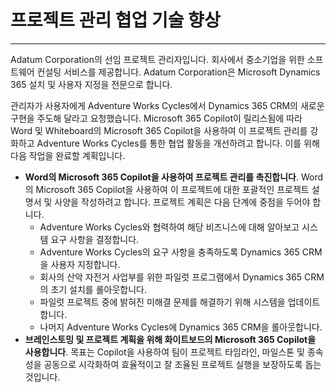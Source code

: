 # 프로젝트 관리 협업 기술 향상
---
Adatum Corporation의 선임 프로젝트 관리자입니다. 회사에서 중소기업을 위한 소프트웨어 컨설팅 서비스를 제공합니다. Adatum Corporation은 Microsoft Dynamics 365 설치 및 사용자 지정을 전문으로 합니다.

관리자가 사용자에게 Adventure Works Cycles에서 Dynamics 365 CRM의 새로운 구현을 주도해 달라고 요청했습니다. Microsoft 365 Copilot이 릴리스됨에 따라 Word 및 Whiteboard의 Microsoft 365 Copilot을 사용하여 이 프로젝트 관리를 강화하고 Adventure Works Cycles를 통한 협업 활동을 개선하려고 합니다. 이를 위해 다음 작업을 완료할 계획입니다.

 -  **Word의 Microsoft 365 Copilot을 사용하여 프로젝트 관리를 촉진합니다**. Word의 Microsoft 365 Copilot을 사용하여 이 프로젝트에 대한 포괄적인 프로젝트 설명서 및 사양을 작성하려고 합니다. 프로젝트 계획은 다음 단계에 중점을 두어야 합니다.
     -  Adventure Works Cycles와 협력하여 해당 비즈니스에 대해 알아보고 시스템 요구 사항을 결정합니다.
     -  Adventure Works Cycles의 요구 사항을 충족하도록 Dynamics 365 CRM을 사용자 지정합니다.
     -  회사의 산악 자전거 사업부를 위한 파일럿 프로그램에서 Dynamics 365 CRM의 초기 설치를 롤아웃합니다.
     -  파일럿 프로젝트 중에 밝혀진 미해결 문제를 해결하기 위해 시스템을 업데이트합니다.
     -  나머지 Adventure Works Cycles에 Dynamics 365 CRM을 롤아웃합니다.
 -  **브레인스토밍 및 프로젝트 계획을 위해 화이트보드의 Microsoft 365 Copilot을 사용합니다**. 목표는 Copilot을 사용하여 팀이 프로젝트 타임라인, 마일스톤 및 종속성을 공동으로 시각화하여 효율적이고 잘 조율된 프로젝트 실행을 보장하도록 돕는 것입니다.
